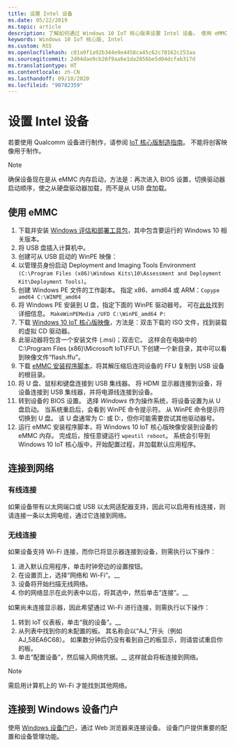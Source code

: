```yaml
---
title: 设置 Intel 设备
ms.date: 05/22/2019
ms.topic: article
description: 了解如何通过 Windows 10 IoT 核心版来设置 Intel 设备。 使用 eMMC、连接到网络，并连接到 Windows 设备门户。
keywords: Windows 10 IoT 核心版, Intel
ms.custom: RS5
ms.openlocfilehash: c01a9f1a92b344e9e4458ca45c62c78162c253aa
ms.sourcegitcommit: 2d04dae9cb26f9aa6e1da2056be5d04dcfab317d
ms.translationtype: HT
ms.contentlocale: zh-CN
ms.lasthandoff: 09/18/2020
ms.locfileid: "90782359"
---
```

# <a name="setting-up-an-intel-device"></a>设置 Intel 设备

若要使用 Qualcomm 设备进行制作，请参阅 [IoT 核心版制造指南](https://docs.microsoft.com/windows-hardware/manufacture/iot/iot-core-manufacturing-guide)。 不能将创客映像用于制作。

> [!NOTE]
> 确保设备现在是从 eMMC 内存启动，方法是：再次进入 BIOS 设置，切换驱动器启动顺序，使之从硬盘驱动器加载，而不是从 USB 盘加载。

## <a name="using-emmc"></a>使用 eMMC

1. 下载并安装 [Windows 评估和部署工具包](https://docs.microsoft.com/windows-hardware/get-started/adk-install)，其中包含要运行的 Windows 10 相关版本。
2. 将 USB 盘插入计算机中。
3. 创建可从 USB 启动的 WinPE 映像：
4. 以管理员身份启动 Deployment and Imaging Tools Environment `(C:\Program Files (x86)\Windows Kits\10\Assessment and Deployment Kit\Deployment Tools)`。
5. 创建 Windows PE 文件的工作副本。 指定 x86、amd64 或 ARM：`Copype amd64 C:\WINPE_amd64`
6. 将 Windows PE 安装到 U 盘，指定下面的 WinPE 驱动器号。 可在[此处](https://docs.microsoft.com/windows-hardware/manufacture/desktop/winpe-create-usb-bootable-drive)找到详细信息。 `MakeWinPEMedia /UFD C:\WinPE_amd64 P:`
7. 下载 [Windows 10 IoT 核心版映像](https://downloads.up-community.org/?post_type=wpdmpro&p=204&preview=true)，方法是：双击下载的 ISO 文件，找到装载的虚拟 CD 驱动器。
8. 此驱动器将包含一个安装文件 (.msi)；双击它。 这样会在电脑中的 C:\Program Files (x86)\Microsoft IoT\FFU\ 下创建一个新目录，其中可以看到映像文件“flash.ffu”。
9. 下载 [eMMC 安装程序脚本](https://github.com/ms-iot/content/blob/develop/Resources/eMMCInstaller.zip)，将其解压缩后连同设备的 FFU 复制到 USB 设备的根目录。
10. 将 U 盘、鼠标和键盘连接到 USB 集线器。 将 HDMI 显示器连接到设备，将设备连接到 USB 集线器，并将电源线连接到设备。
11. 转到设备的 BIOS 设置。 选择 *Windows* 作为操作系统，将设备设置为从 U 盘启动。 当系统重启后，会看到 WinPE 命令提示符。 从 WinPE 命令提示符切换到 U 盘。 该 U 盘通常为 C: 或 D:，但你可能需要尝试其他驱动器号。
12. 运行 eMMC 安装程序脚本，将 Windows 10 IoT 核心版映像安装到设备的 eMMC 内存。 完成后，按任意键运行 `wpeutil reboot`。 系统会引导到 Windows 10 IoT 核心版中，开始配置过程，并加载默认应用程序。

## <a name="connect-to-a-network"></a>连接到网络

### <a name="wired-connection"></a>有线连接
如果设备带有以太网端口或 USB 以太网适配器支持，因此可以启用有线连接，则请连接一条以太网电缆，通过它连接到网络。

### <a name="wireless-connection"></a>无线连接
如果设备支持 Wi-Fi 连接，而你已将显示器连接到设备，则需执行以下操作：

1. 进入默认应用程序，单击时钟旁边的设置按钮。
2. 在设置页上，选择“网络和 Wi-Fi”。__
3. 设备将开始扫描无线网络。
4. 你的网络显示在此列表中以后，将其选中，然后单击“连接”。__

如果尚未连接显示器，因此希望通过 Wi-Fi 进行连接，则需执行以下操作：

1. 转到 IoT 仪表板，单击“我的设备”。__
2. 从列表中找到你的未配置的板。 其名称会以“AJ_”开头（例如 AJ_58EA6C68）。 如果数分钟后仍没有看到自己的板显示，则请尝试重启你的板。
3. 单击“配置设备”，然后输入网络凭据。__ 这样就会将板连接到网络。

> [!NOTE]
> 需启用计算机上的 Wi-Fi 才能找到其他网络。

## <a name="connect-to-windows-device-portal"></a>连接到 Windows 设备门户

使用 [Windows 设备门户](../manage-your-device/DevicePortal.md)，通过 Web 浏览器来连接设备。 设备门户提供重要的配置和设备管理功能。 



